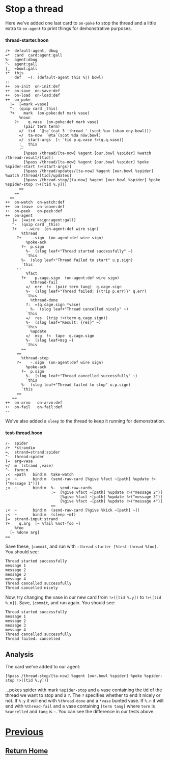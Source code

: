 # Stop a thread

Here we've added one last card to `on-poke` to stop the thread and a little extra to `on-agent` to print things for demonstrative purposes.

#### thread-starter.hoon

```
/+  default-agent, dbug
=*  card  card:agent:gall
%-  agent:dbug
^-  agent:gall
|_  =bowl:gall
+*  this      .
    def   ~(. (default-agent this %|) bowl)
::
++  on-init  on-init:def
++  on-save  on-save:def
++  on-load  on-load:def
++  on-poke
  |=  [=mark =vase]
  ^-  (quip card _this)
  ?+    mark  (on-poke:def mark vase)
      %noun
    ?+    q.vase  (on-poke:def mark vase)
        (pair term term)
      =/  tid  `@ta`(cat 3 'thread_' (scot %uv (sham eny.bowl)))
      =/  ta-now  `@ta`(scot %da now.bowl)
      =/  start-args  [~ `tid p.q.vase !>(q.q.vase)]
      :_  this
      :~
        [%pass /thread/[ta-now] %agent [our.bowl %spider] %watch /thread-result/[tid]]
        [%pass /thread/[ta-now] %agent [our.bowl %spider] %poke %spider-start !>(start-args)]
        [%pass /thread/updates/[ta-now] %agent [our.bowl %spider] %watch /thread/[tid]/updates]
        [%pass /thread-stop/[ta-now] %agent [our.bowl %spider] %poke %spider-stop !>([tid %.y])]
      ==
    ==
  ==
++  on-watch  on-watch:def
++  on-leave  on-leave:def
++  on-peek   on-peek:def
++  on-agent
   |=  [=wire =sign:agent:gall]
   ^-  (quip card _this)
   ?+    -.wire  (on-agent:def wire sign)
       %thread
     ?+    -.sign  (on-agent:def wire sign)
         %poke-ack
       ?~  p.sign
         %-  (slog leaf+"Thread started successfully" ~)
         `this
       %-  (slog leaf+"Thread failed to start" u.p.sign)
       `this
     ::
         %fact
       ?+    p.cage.sign  (on-agent:def wire sign)
           %thread-fail
         =/  err  !<  (pair term tang)  q.cage.sign
         %-  (slog leaf+"Thread failed: {(trip p.err)}" q.err)
         `this
           %thread-done
         ?:  =(q.cage.sign *vase)
           %-  (slog leaf+"Thread cancelled nicely" ~)
         `this
         =/  res  (trip !<(term q.cage.sign))
         %-  (slog leaf+"Result: {res}" ~)
         `this
           %update
         =/  msg  !<  tape  q.cage.sign
         %-  (slog leaf+msg ~)
         `this
       ==
     ==
       %thread-stop
     ?+    -.sign  (on-agent:def wire sign)
         %poke-ack
       ?~  p.sign
         %-  (slog leaf+"Thread cancelled successfully" ~)
         `this
       %-  (slog leaf+"Thread failed to stop" u.p.sign)
       `this
     ==
   ==
++  on-arvo   on-arvo:def
++  on-fail   on-fail:def
--
```

We've also added a `sleep` to the thread to keep it running for demonstration.

#### test-thread.hoon

```
/-  spider 
/+  *strandio
=,  strand=strand:spider 
^-  thread:spider 
|=  arg=vase 
=/  m  (strand ,vase) 
^-  form:m
;<  =path   bind:m  take-watch
;<  ~       bind:m  (send-raw-card [%give %fact ~[path] %update !>("message 1")])
;<  ~       bind:m  %-  send-raw-cards
                    :~  [%give %fact ~[path] %update !>("message 2")]
                        [%give %fact ~[path] %update !>("message 3")]
                        [%give %fact ~[path] %update !>("message 4")]
                    ==
;<  ~       bind:m  (send-raw-card [%give %kick ~[path] ~])
;<  ~       bind:m  (sleep ~m1)
|=  strand-input:strand
?+    q.arg  [~ %fail %not-foo ~]
    %foo
  [~ %done arg]
==
```

Save these, `|commit`, and run with `:thread-starter [%test-thread %foo]`. You should see:

```
Thread started successfully
message 1
message 2
message 3
message 4
Thread cancelled successfully
Thread cancelled nicely
```

Now, try changing the vase in our new card from `!>([tid %.y])` to `!>([tid %.n])`. Save, `|commit`, and run again. You should see:

```
Thread started successfully
message 1
message 2
message 3
message 4
Thread cancelled successfully
Thread failed: cancelled
```

## Analysis

The card we've added to our agent:

```
[%pass /thread-stop/[ta-now] %agent [our.bowl %spider] %poke %spider-stop !>([tid %.y])]
```

...pokes spider with mark `%spider-stop` and a vase containing the tid of the thread we want to stop and a `?`. The `?` specifies whether to end it nicely or not. If `%.y` it will end with `%thread-done` and a `*vase` bunted vase. If `%.n` it will end with `%thread-fail` and a vase containing `[term tang]` where `term` is `%cancelled` and `tang` is `~`. You can see the difference in our tests above.

# [Previous](3_subscribe-for-facts.md)
## [Return Home](../index.md)
